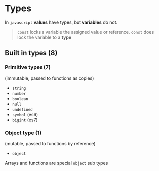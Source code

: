 # Types

In `javascript` **values** have types, but **variables** do not.

> `const` locks a variable the assigned value or reference. `const` does lock the variable to a **type**

## Built in types (8)

### Primitive types (7)

(immutable, passed to functions as copies)

- `string`
- `number`
- `boolean`
- `null`
- `undefined`
- `symbol` (es6)
- `bigint` (es7)

### Object type (1)

(mutable, passed to functions by reference)

- `object`

Arrays and functions are special `object` sub types